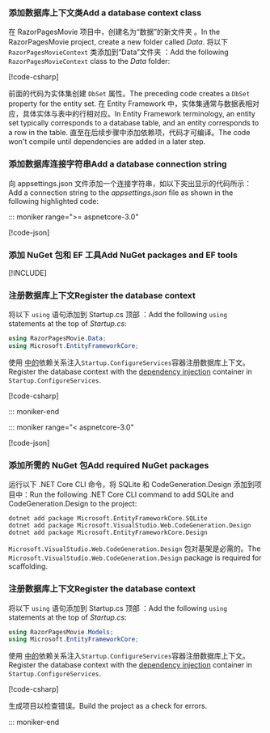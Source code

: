 <a name="dc"></a>

### <a name="add-a-database-context-class"></a><span data-ttu-id="40379-101">添加数据库上下文类</span><span class="sxs-lookup"><span data-stu-id="40379-101">Add a database context class</span></span>

<span data-ttu-id="40379-102">在 RazorPagesMovie 项目中，创建名为“数据”的新文件夹  。</span><span class="sxs-lookup"><span data-stu-id="40379-102">In the RazorPagesMovie project, create a new folder called *Data*.</span></span> <span data-ttu-id="40379-103">将以下 `RazorPagesMovieContext` 类添加到“Data”文件夹  ：</span><span class="sxs-lookup"><span data-stu-id="40379-103">Add the following `RazorPagesMovieContext` class to the *Data* folder:</span></span>

[!code-csharp[](~/tutorials/razor-pages/razor-pages-start/sample/RazorPagesMovie30/Data/RazorPagesMovieContext.cs)]

<span data-ttu-id="40379-104">前面的代码为实体集创建 `DbSet` 属性。</span><span class="sxs-lookup"><span data-stu-id="40379-104">The preceding code creates a `DbSet` property for the entity set.</span></span> <span data-ttu-id="40379-105">在 Entity Framework 中，实体集通常与数据表相对应，具体实体与表中的行相对应。</span><span class="sxs-lookup"><span data-stu-id="40379-105">In Entity Framework terminology, an entity set typically corresponds to a database table, and an entity corresponds to a row in the table.</span></span> <span data-ttu-id="40379-106">直至在后续步骤中添加依赖项，代码才可编译。</span><span class="sxs-lookup"><span data-stu-id="40379-106">The code won't compile until dependencies are added in a later step.</span></span>

<a name="cs"></a>

### <a name="add-a-database-connection-string"></a><span data-ttu-id="40379-107">添加数据库连接字符串</span><span class="sxs-lookup"><span data-stu-id="40379-107">Add a database connection string</span></span>

<span data-ttu-id="40379-108">向 appsettings.json 文件添加一个连接字符串，如以下突出显示的代码所示： </span><span class="sxs-lookup"><span data-stu-id="40379-108">Add a connection string to the *appsettings.json* file as shown in the following highlighted code:</span></span>

::: moniker range=">= aspnetcore-3.0"

[!code-json[](~/tutorials/razor-pages/razor-pages-start/sample/RazorPagesMovie30/appsettings_SQLite.json?highlight=10-12)]

### <a name="add-nuget-packages-and-ef-tools"></a><span data-ttu-id="40379-109">添加 NuGet 包和 EF 工具</span><span class="sxs-lookup"><span data-stu-id="40379-109">Add NuGet packages and EF tools</span></span>

[!INCLUDE[](~/includes/add-EF-NuGet-SQLite-CLI.md)]

<a name="reg"></a>

### <a name="register-the-database-context"></a><span data-ttu-id="40379-110">注册数据库上下文</span><span class="sxs-lookup"><span data-stu-id="40379-110">Register the database context</span></span>

<span data-ttu-id="40379-111">将以下 `using` 语句添加到 Startup.cs 顶部  ：</span><span class="sxs-lookup"><span data-stu-id="40379-111">Add the following `using` statements at the top of *Startup.cs*:</span></span>

```csharp
using RazorPagesMovie.Data;
using Microsoft.EntityFrameworkCore;
```

<span data-ttu-id="40379-112">使用 [ 中的](xref:fundamentals/dependency-injection)依赖关系注入`Startup.ConfigureServices`容器注册数据库上下文。</span><span class="sxs-lookup"><span data-stu-id="40379-112">Register the database context with the [dependency injection](xref:fundamentals/dependency-injection) container in `Startup.ConfigureServices`.</span></span>

[!code-csharp[](~/tutorials/razor-pages/razor-pages-start/sample/RazorPagesMovie30/Startup.cs?name=snippet_UseSqlite&highlight=11-12)]

::: moniker-end

::: moniker range="< aspnetcore-3.0"

[!code-json[](~/tutorials/razor-pages/razor-pages-start/sample/RazorPagesMovie/appsettings_SQLite.json?highlight=8-9)]

### <a name="add-required-nuget-packages"></a><span data-ttu-id="40379-113">添加所需的 NuGet 包</span><span class="sxs-lookup"><span data-stu-id="40379-113">Add required NuGet packages</span></span>

<span data-ttu-id="40379-114">运行以下 .NET Core CLI 命令，将 SQLite 和 CodeGeneration.Design 添加到项目中：</span><span class="sxs-lookup"><span data-stu-id="40379-114">Run the following .NET Core CLI command to add SQLite and CodeGeneration.Design to the project:</span></span>

```dotnetcli
dotnet add package Microsoft.EntityFrameworkCore.SQLite
dotnet add package Microsoft.VisualStudio.Web.CodeGeneration.Design
dotnet add package Microsoft.EntityFrameworkCore.Design
```

<span data-ttu-id="40379-115">`Microsoft.VisualStudio.Web.CodeGeneration.Design` 包对基架是必需的。</span><span class="sxs-lookup"><span data-stu-id="40379-115">The `Microsoft.VisualStudio.Web.CodeGeneration.Design` package is required for scaffolding.</span></span>

<a name="reg"></a>

### <a name="register-the-database-context"></a><span data-ttu-id="40379-116">注册数据库上下文</span><span class="sxs-lookup"><span data-stu-id="40379-116">Register the database context</span></span>

<span data-ttu-id="40379-117">将以下 `using` 语句添加到 Startup.cs 顶部  ：</span><span class="sxs-lookup"><span data-stu-id="40379-117">Add the following `using` statements at the top of *Startup.cs*:</span></span>

```csharp
using RazorPagesMovie.Models;
using Microsoft.EntityFrameworkCore;
```

<span data-ttu-id="40379-118">使用 [ 中的](xref:fundamentals/dependency-injection)依赖关系注入`Startup.ConfigureServices`容器注册数据库上下文。</span><span class="sxs-lookup"><span data-stu-id="40379-118">Register the database context with the [dependency injection](xref:fundamentals/dependency-injection) container in `Startup.ConfigureServices`.</span></span>

[!code-csharp[](~/tutorials/razor-pages/razor-pages-start/sample/RazorPagesMovie22/Startup.cs?name=snippet_UseSqlite&highlight=11-12)]

<span data-ttu-id="40379-119">生成项目以检查错误。</span><span class="sxs-lookup"><span data-stu-id="40379-119">Build the project as a check for errors.</span></span>

::: moniker-end
